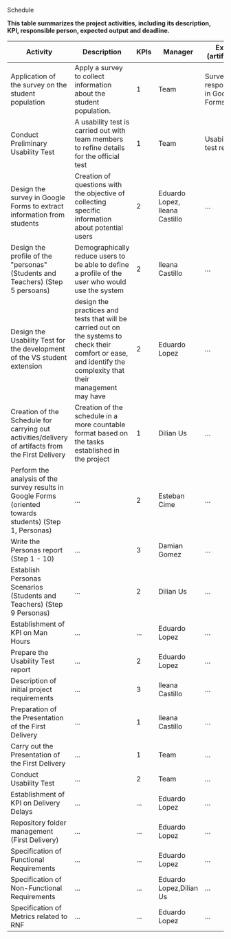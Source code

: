 Schedule

**This table summarizes the project activities, including its description, KPI, responsible person, expected output and deadline.**

| Activity | Description | KPIs | Manager | Exit (artifact) | Deadline |
|---|---|---|---|---|---|
| Application of the survey on the student population | Apply a survey to collect information about the student population. | 1 | Team | Survey responses in Google Forms | Feb 19, 2024 |
| Conduct Preliminary Usability Test | A usability test is carried out with team members to refine details for the official test | 1 | Team | Usability test report | |
| Design the survey in Google Forms to extract information from students | Creation of questions with the objective of collecting specific information about potential users | 2 | Eduardo Lopez, Ileana Castillo | ... | ... |
| Design the profile of the "personas" (Students and Teachers) (Step 5 persoans) | Demographically reduce users to be able to define a profile of the user who would use the system | 2 | Ileana Castillo| ... | ... |
| Design the Usability Test for the development of the VS student extension | design the practices and tests that will be carried out on the systems to check their comfort or ease, and identify the complexity that their management may have | 2 | Eduardo Lopez | ... | Feb 23, 2024 |
| Creation of the Schedule for carrying out activities/delivery of artifacts from the First Delivery | Creation of the schedule in a more countable format based on the tasks established in the project | 1 | Dilian Us | ... | Feb 9, 2024 |
| Perform the analysis of the survey results in Google Forms (oriented towards students) (Step 1, Personas) | ... | 2 | Esteban Cime | ... | Feb 27, 2024 |
| Write the Personas report (Step 1 - 10) | ... | 3 | Damian Gomez | ... | Mar 2, 2024 |
| Establish Personas Scenarios (Students and Teachers) (Step 9 Personas) | ... | 2 | Dilian Us | ... | Feb 24, 2024 |
| Establishment of KPI on Man Hours | ... | ... | Eduardo Lopez | ... | ... |
| Prepare the Usability Test report | ... | 2 | Eduardo Lopez | ... | Mar 5, 2024 |
| Description of initial project requirements | ... | 3 | Ileana Castillo | ... | Mar 5, 2024 |
| Preparation of the Presentation of the First Delivery | ... | 1 | Ileana Castillo | ... | Mar 6, 2024 |
| Carry out the Presentation of the First Delivery | ... | 1 | Team | ... | ... |
| Conduct Usability Test | ... | 2 | Team | ... | ... |
| Establishment of KPI on Delivery Delays | ... | ... | Eduardo Lopez | ... | ... |
| Repository folder management (First Delivery) | ... | ... | Eduardo Lopez | ... | ... |
| Specification of Functional Requirements | ... | ... | Eduardo Lopez | ... | ... |
| Specification of Non-Functional Requirements | ... | ... | Eduardo Lopez,Dilian Us| ... | ... |
| Specification of Metrics related to RNF | ... | ... | Eduardo Lopez | ... | ... |
